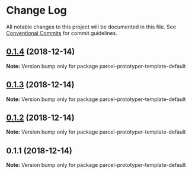 # Change Log

All notable changes to this project will be documented in this file.
See [Conventional Commits](https://conventionalcommits.org) for commit guidelines.

## [0.1.4](https://github.com/parcel-prototyper/parcel-prototyper/compare/parcel-prototyper-template-default@0.1.3...parcel-prototyper-template-default@0.1.4) (2018-12-14)

**Note:** Version bump only for package parcel-prototyper-template-default





## [0.1.3](https://github.com/parcel-prototyper/parcel-prototyper/compare/parcel-prototyper-template-default@0.1.2...parcel-prototyper-template-default@0.1.3) (2018-12-14)

**Note:** Version bump only for package parcel-prototyper-template-default





## [0.1.2](https://github.com/parcel-prototyper/parcel-prototyper/compare/parcel-prototyper-template-default@0.1.1...parcel-prototyper-template-default@0.1.2) (2018-12-14)

**Note:** Version bump only for package parcel-prototyper-template-default





## 0.1.1 (2018-12-14)

**Note:** Version bump only for package parcel-prototyper-template-default
